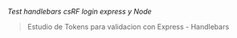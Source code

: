 *Test handlebars csRF login express y Node*

> Estudio de Tokens para validacion con Express - 
> Handlebars